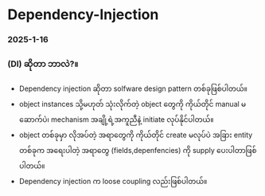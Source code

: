 # Dependency-Injection
### 2025-1-16
### (DI) ဆိုတာ ဘာလဲ?။
- Dependency injection ဆိုတာ solfware design pattern တစ်ခုဖြစ်ပါတယ်။
- object instances သို့မဟုတ် သုံးလိုက်တဲ့ object တွေကို ကိုယ်တိုင် manual မဆောက်ပဲ၊ mechanism အချို့ရဲ့အကူညီနဲ့ initiate လုပ်နိုင်ပါတယ်။
- object တစ်ခုမှာ လိုအပ်တဲ့ အရာတွေကို ကိုယ်တိုင် create မလုပ်ပဲ အခြား entity တစ်ခုက အရေးပါတဲ့ အရာတွေ (fields,depenfencies) ကို supply ပေးပါတာဖြစ်ပါတယ်။ 
- Dependency injection က loose coupling လည်း​ဖြစ်ပါတယ်။ 
